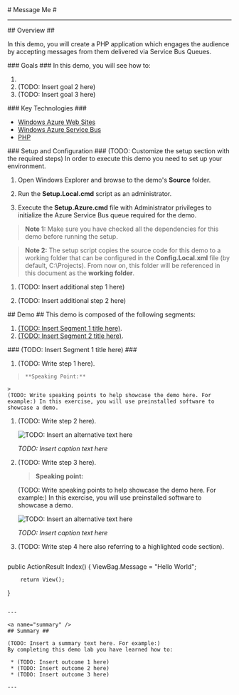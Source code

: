 <a name="title" />
# Message Me #

---
<a name="Overview" />
## Overview ##

In this demo, you will create a PHP application which engages the audience by accepting messages from them delivered via Service Bus Queues.

<a id="goals" />
### Goals ###
In this demo, you will see how to:

1. 
1. (TODO: Insert goal 2 here)
1. (TODO: Insert goal 3 here)

<a name="technologies" />
### Key Technologies ###

- [Windows Azure Web Sites][1]
- [Windows Azure Service Bus][2]
- [PHP][3]

[1]: https://www.windowsazure.com/en-us/home/scenarios/web-sites
[2]: https://www.windowsazure.com/en-us/home/features/messaging
[3]: http://windows.php.net

<a name="Setup" />
### Setup and Configuration ###
(TODO: Customize the setup section with the required steps)
In order to execute this demo you need to set up your environment.

1. Open Windows Explorer and browse to the demo's **Source** folder.

1. Run the **Setup.Local.cmd** script as an administrator.

1. Execute the **Setup.Azure.cmd** file with Administrator privileges to initialize the Azure Service Bus queue required for the demo.

>**Note 1:** Make sure you have checked all the dependencies for this demo before running the setup.

>**Note 2:** The setup script copies the source code for this demo to a working folder that can be configured in the **Config.Local.xml** file (by default, C:\Projects). From now on, this folder will be referenced in this document as the **working folder**.

1. (TODO: Insert additional step 1 here)

1. (TODO: Insert additional step 2 here)

<a name="Demo" />
## Demo ##
This demo is composed of the following segments:

1. [(TODO: Insert Segment 1 title here)](#segment1).
1. [(TODO: Insert Segment 2 title here)](#segment2).

<a name="Segment1" />
### (TODO: Insert Segment 1 title here) ###

1. (TODO: Write step 1 here).

  > 	**Speaking Point:** 
	>
	(TODO: Write speaking points to help showcase the demo here. For example:) In this exercise, you will use preinstalled software to showcase a demo.

1. (TODO: Write step 2 here).

	![TODO: Insert an alternative text here](images/insert_your_notepad_image_here.png?raw=true "TODO: insert image description here")

	_TODO: Insert caption text here_

1. (TODO: Write step 3 here).

	> **Speaking point:** 
	>
	(TODO: Write speaking points to help showcase the demo here. For example:) In this exercise, you will use preinstalled software to showcase a demo.

	![TODO: Insert an alternative text here](images/insert_your_notepad_image_here.png?raw=true "TODO: insert image description here")

	_TODO: Insert caption text here_

1. (TODO: Write step 4 here also referring to a highlighted code section).

	<!-- mark:3-5 -->
	````C#
public ActionResult Index()
{
		ViewBag.Message = "Hello World";

		return View();
}
````

---

<a name="summary" />
## Summary ##

(TODO: Insert a summary text here. For example:)  
By completing this demo lab you have learned how to:

 * (TODO: Insert outcome 1 here)
 * (TODO: Insert outcome 2 here)
 * (TODO: Insert outcome 3 here)

---
